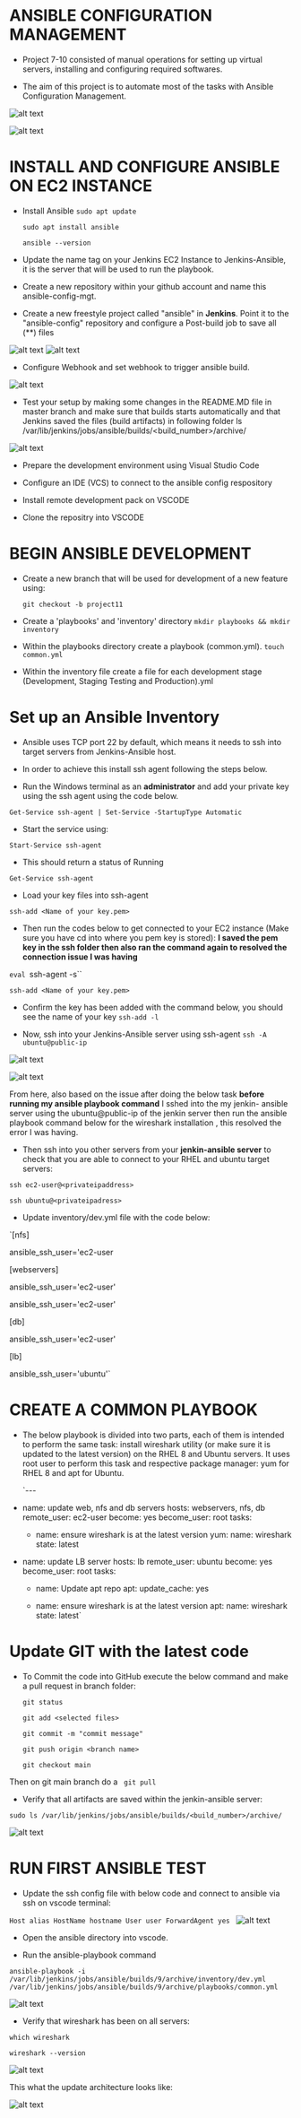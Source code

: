 #  ANSIBLE CONFIGURATION MANAGEMENT

- Project 7-10 consisted of manual operations for setting up virtual servers, installing and configuring required softwares.

- The aim of this project is to automate most of the tasks with Ansible Configuration Management.

![alt text](./Images/Pic%201.jpg)

![alt text](./Images/Pic%202.jpg)


#  INSTALL AND CONFIGURE ANSIBLE ON EC2 INSTANCE

- Install Ansible
	`sudo apt update`

	`sudo apt install ansible`

    `ansible --version`

- Update the name tag on your Jenkins EC2 Instance to Jenkins-Ansible, it is the server that will be used to run the playbook.

- Create a new repository within your github account and name this ansible-config-mgt.

- Create a new freestyle project called "ansible" in **Jenkins**. Point it to the "ansible-config" repository and configure a Post-build job to save all (**) files 

![alt text](./Images/Pic%205.jpg)
![alt text](./Images/Pic%206.jpg)

- Configure Webhook and set webhook to trigger ansible build.

![alt text](./Images/Pic%203.jpg)

- Test your setup by making some changes in the README.MD file in master branch and make sure that builds starts automatically and that Jenkins saved the files (build artifacts) in following folder
ls /var/lib/jenkins/jobs/ansible/builds/<build_number>/archive/

![alt text](./Images/Pic%204.jpg)

- Prepare the development environment using Visual Studio Code

- Configure an IDE (VCS) to connect to the ansible config respository

- Install remote development pack on VSCODE

- Clone the repositry into VSCODE

#  BEGIN ANSIBLE DEVELOPMENT

- Create a new branch that will be used for development of a new feature using:

	`git checkout -b project11`

- Create a 'playbooks' and 'inventory' directory
	`mkdir playbooks && mkdir inventory`

- Within the playbooks directory create a playbook (common.yml).
	`touch common.yml`

 - Within the inventory file create a file for each development stage (Development, Staging Testing and Production).yml

#  Set up an Ansible Inventory

- Ansible uses TCP port 22 by default, which means it needs to ssh into target servers from Jenkins-Ansible host.

- In order to achieve this install ssh agent following the steps below.

- Run the Windows terminal as an **administrator** and add your private key using the ssh agent using the code below.

 `Get-Service ssh-agent | Set-Service -StartupType Automatic`

- Start the service using:

 `Start-Service ssh-agent`

- This should return a status of Running

 `Get-Service ssh-agent`

- Load your key files into ssh-agent

 `ssh-add <Name of your key.pem>`

- Then run the codes below to get connected to your EC2 instance (Make sure you have cd into where you pem key is stored): **I saved the pem key in the ssh folder then also ran the command again to resolved the connection issue I was having**

 `eval `ssh-agent -s``

 `ssh-add <Name of your key.pem>`

- Confirm the key has been added with the command below, you should see the name of your key
	`ssh-add -l`

- Now, ssh into your Jenkins-Ansible server using ssh-agent
 `ssh -A ubuntu@public-ip`

 ![alt text](./Images/Pic%2010.jpg)

![alt text](./Images/Pic%207.jpg)

From here, also based on the issue  after doing the below task **before running my ansible playbook command**  I sshed into the my jenkin- ansible server using the ubuntu@public-ip of the jenkin server then run the ansible playbook command below for the wireshark installation , this resolved the error I was having.

- Then ssh into you other servers from your **jenkin-ansible server** to check that you are able to connect to your RHEL and ubuntu target servers:

 `ssh ec2-user@<privateipaddress>`

 `ssh ubuntu@<privateipadress>`

- Update inventory/dev.yml file with the code below:


 `[nfs]

 <NFS-Server-Private-IP-Address> ansible_ssh_user='ec2-user
 
 [webservers]

 <Web-Server1-Private-IP-Address> ansible_ssh_user='ec2-user'

 <Web-Server2-Private-IP-Address> ansible_ssh_user='ec2-user'
 
 [db]

 <Database-Private-IP-Address> ansible_ssh_user='ec2-user' 
 
 [lb]

 <Load-Balancer-Private-IP-Address> ansible_ssh_user='ubuntu'`


# CREATE A COMMON PLAYBOOK

- The below playbook is divided into two parts, each of them is intended to perform the same task: install wireshark utility (or make sure it is updated to the latest version) on the RHEL 8 and Ubuntu servers. It uses root user to perform this task and respective package manager: yum for RHEL 8 and apt for Ubuntu.


	`---

 - name: update web, nfs and db servers
  hosts: webservers, nfs, db
  remote_user: ec2-user
  become: yes
  become_user: root
  tasks:
    - name: ensure wireshark is at the latest version
      yum:
        name: wireshark
        state: latest


 - name: update LB server
  hosts: lb
  remote_user: ubuntu
  become: yes
  become_user: root
  tasks:
    - name: Update apt repo
      apt: 
        update_cache: yes

    - name: ensure wireshark is at the latest version
      apt:
        name: wireshark
        state: latest`

# Update GIT with the latest code

- To Commit the code into GitHub execute the below command and make a pull request in branch folder:

	`git status`

	`git add <selected files>`

	`git commit -m "commit message"`

	`git push origin <branch name>`

	`git checkout main` 

Then on git main branch do a 	` git pull`

- Verify that all artifacts are saved within the jenkin-ansible server:

 `sudo ls /var/lib/jenkins/jobs/ansible/builds/<build_number>/archive/`

 ![alt text](./Images/Pic%208.jpg)

# RUN FIRST ANSIBLE TEST

- Update the ssh config file with below code and connect to ansible via ssh on vscode terminal:

`Host alias
    HostName hostname
    User user
    ForwardAgent yes
`
![alt text](./Images/Pic%209.jpg)

- Open the ansible directory into vscode.

- Run the ansible-playbook command

`ansible-playbook -i /var/lib/jenkins/jobs/ansible/builds/9/archive/inventory/dev.yml /var/lib/jenkins/jobs/ansible/builds/9/archive/playbooks/common.yml`

![alt text](./Images/Pic%2011.jpg)

- Verify that wireshark has been on all servers:

`which wireshark`

`wireshark --version`

![alt text](./Images/Pic%2012.jpg)

This what the update architecture looks like:

![alt text](./Images/Pic%2013.jpg)